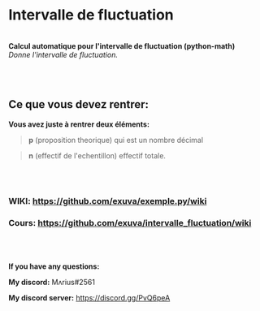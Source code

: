 # Intervalle de fluctuation
<br/><abbr>**Calcul automatique pour l'intervalle de fluctuation (python-math)**
<br/><abbr>*Donne l'intervalle de fluctuation.*
<br/><abbr>


<br/><br/><abbr>
## Ce que vous devez rentrer:

  **Vous avez juste à rentrer deux éléments:**

>**p** (proposition theorique) qui est un nombre décimal
  
>**n** (effectif de l'echentillon) effectif totale.

<br/><br/>
### WIKI: https://github.com/exuva/exemple.py/wiki
### Cours: https://github.com/exuva/intervalle_fluctuation/wiki
  
<br/><br/><br/>
**If you have any questions:**
  
**My discord:** Mʌrius#2561
  
**My discord server:** https://discord.gg/PvQ6peA

  

